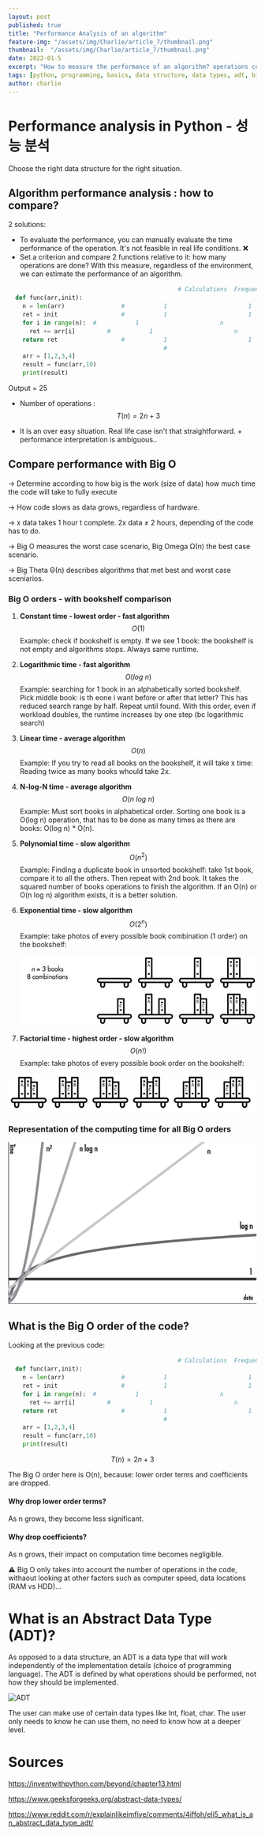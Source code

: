 ```yaml
---
layout: post
published: true
title: "Performance Analysis of an algorithm"
feature-img: "/assets/img/Charlie/article_7/thumbnail.png"
thumbnail:  "/assets/img/Charlie/article_7/thumbnail.png"
date: 2022-01-5
excerpt: "How to measure the performance of an algorithm? operations count, Big O notation"
tags: [python, programming, basics, data structure, data types, adt, big o,]
author: charlie
---
```


# Performance analysis in Python - 성능 분석

Choose the right data structure for the right situation.

## Algorithm performance analysis : how to compare?

2 solutions:

- To evaluate the performance, you can manually evaluate the time performance of the operation. It's not feasible in real life conditions. ❌
- Set a criterion and compare 2 functions relative to it: how many operations are done? With this measure, regardless of the environment, we can estimate the performance of an algorithm.

```python
												# Calculations 	Frequency
  def func(arr,init):
    n = len(arr)				# 			1						1
    ret = init					# 			1						1
    for i in range(n):	# 			1						n
      ret += arr[i]			# 			1						n
    return ret					# 			1						1
  											# 									2n+3
    arr = [1,2,3,4]
    result = func(arr,10)
    print(result)
```

Output = 25

- Number of operations :
  $$
  T(n) = 2n+3
  $$
  

- It is an over easy situation. Real life case isn't that straightforward. + performance interpretation is ambiguous..



## Compare performance with Big O

→ Determine according to how big is the work (size of data) how much time the code will take to fully execute

→ How code slows as data grows, regardless of hardware.

→ x data takes 1 hour t complete. 2x data ≠ 2 hours, depending of the code has to do.

→ Big O measures the worst case scenario, Big Omega Ω(n) the best case scenario.

→ Big Theta Θ(n) describes algorithms that met best and worst case sceniarios.



### Big O orders - with bookshelf comparison



1. **Constant time - lowest order - fast algorithm**
   $$
   O(1)
   $$
   Example: check if bookshelf is empty. If we see 1 book: the bookshelf is not empty and algorithms stops. Always same runtime.

2. **Logarithmic time - fast algorithm**
   $$
   O(log\ n)
   $$
   Example: searching for 1 book in an alphabetically sorted bookshelf. Pick middle book: is th eone i want before or after that letter? This has reduced search range by half. Repeat until found. With this order, even if workload doubles, the runtime increases by one step (bc logarithmic search)

3. **Linear time - average algorithm**
   $$
   O(n)
   $$
   Example: If you try to read all books on the bookshelf, it will take x time: Reading twice as many books whould take 2x.

4. **N-log-N time - average algorithm**
   $$
   O(n \ log \ n)
   $$
   Example: Must sort books in alphabetical order. Sorting one book is a O(log n) operation, that has to be done as many times as there are books: O(log n) * O(n). 

5. **Polynomial time - slow algorithm**
   $$
   O(n^2)
   $$
   Example: Finding a duplicate book in unsorted bookshelf: take 1st book, compare it to all the others. Then repeat with 2nd book. It takes the squared number of books operations to finish the algorithm. If an O(n) or O(n log n) algorithm exists, it is a better solution.

6. **Exponential time - slow algorithm**
   $$
   O(2^n)
   $$
   Example: take photos of every possible book combination (1 order) on the bookshelf:

   ![000011](/assets/img/Charlie/article_7/000011.png)

7. **Factorial time - highest order - slow algorithm**
   $$
   O(n!)
   $$
   Example: take photos of every possible book order on the bookshelf:

![000003](/assets/img/Charlie/article_7/000003.png)

### Representation of the computing time for all Big O orders

![000035](/assets/img/Charlie/article_7/000035.png)



## What is the Big O order of the code?

Looking at the previous code:

```python
												# Calculations 	Frequency
  def func(arr,init):
    n = len(arr)				# 			1						1
    ret = init					# 			1						1
    for i in range(n):	# 			1						n
      ret += arr[i]			# 			1						n
    return ret					# 			1						1
  											# 									2n+3
    arr = [1,2,3,4]
    result = func(arr,10)
    print(result)
```

$$
T(n) = 2n+3
$$

The Big O order here is O(n), because: lower order terms and coefficients are dropped.

#### Why drop lower order terms?

As n grows, they become less significant.

#### Why drop coefficients?

As n grows, their impact on computation time becomes negligible.

⚠️ Big O only takes into account the number of operations in the code, withaout looking at other factors such as computer speed, data locations (RAM vs HDD)...

# What is an Abstract Data Type (ADT)?

As opposed to a data structure, an ADT is a data type that will work independently of the implementation details (choice of programming language). The ADT is defined by what operations should be performed, not how they should be implemented.

![ADT](/Users/mzc01-charlie/Desktop/ADT.jpg)

The user can make use of certain data types like Int, float, char. The user only needs to know he can use them, no need to know how at a deeper level.

# Sources

https://inventwithpython.com/beyond/chapter13.html

https://www.geeksforgeeks.org/abstract-data-types/

https://www.reddit.com/r/explainlikeimfive/comments/4iffoh/eli5_what_is_an_abstract_data_type_adt/